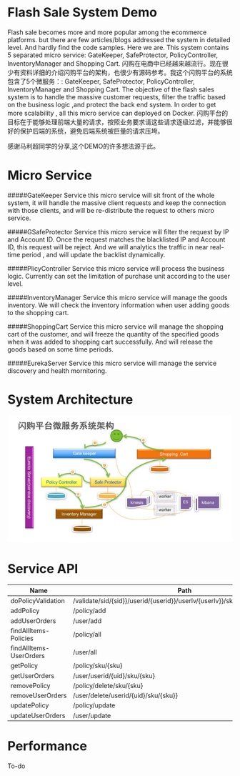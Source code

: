 Flash Sale System Demo
=====
Flash sale becomes more and more popular among the ecommerce platforms. but there are few articles/blogs addressed the system in detailed level. And hardly find the code samples. Here we are. This system contains 5 separated micro service: GateKeeper, SafeProtector, PolicyController, InventoryManager and Shopping Cart.
闪购在电商中已经越来越流行。现在很少有资料详细的介绍闪购平台的架构，也很少有源码参考。我这个闪购平台的系统包含了5个微服务：: GateKeeper, SafeProtector, PolicyController, InventoryManager and Shopping Cart.
The objective of the flash sales system is to handle the massive customer requests, filter the traffic based on the business logic ,and protect the back end system.  In order to get more scalability , all this micro service can deployed on Docker.
闪购平台的目标在于能够处理前端大量的请求，按照业务要求请这些请求逐级过滤，并能够很好的保护后端的系统，避免后端系统被巨量的请求压垮。

感谢马利超同学的分享,这个DEMO的许多想法源于此。

Micro Service
====
#####GateKeeper Service
this micro service will sit front of the whole system, it will handle the massive client requests and keep the connection with those clients, and will be re-distribute the request to others micro service.

#####GSafeProtector Service
this micro service will filter the request by IP and Account ID. Once the request matches the blacklisted IP and Account ID, this request will be reject. And we will analytics the traffic in near real-time period , and will update the backlist dynamically.

#####PlicyController Service
this micro service will process the business logic. Currently can set the limitation of purchase unit according to the user level.

#####InventoryManager Service
this micro service will manage the goods inventory. We will check the inventory information when user adding goods to the shopping cart.

#####ShoppingCart Service
this micro service will manage the shopping cart of the customer, and will freeze the quantity of the specified goods when it was added to shopping cart successfully. And will release the goods based on some time periods.

#####EurekaServer Service
this micro service will manage the service discovery  and health mornitoring.



System Architecture
====
![architecture](systopo.jpg  "architecture")



Service API
====
|Name |Path | Method  |  Request Body   |  Response Body  |
|-----|-----|---------|-----------------|-----------------|
|doPolicyValidation|/validate/sid/{sid}}/userid/{userid}}/userlv/{userlv}}/sku/{sku}/quantity/{qty}|GET| None |{"sessionID":"sid00001","userID":"FS000001","goodsSKU":"QT3456","userLevel":5,"orderQuantity":1,"isAllowed":true,"isThrottled":false,"version":"1.0"}|
|addPolicy|/policy/add | POST | {"goodsSKU":"SKU0001","userLevel":5,"quantityLimit":1}|{"goodsSKU":"SKU0001","userLevel":5,"quantityLimit":1}|
|addUserOrders|/user/add | POST | {"userID":"UID0000000001","goodsSKU":"SKU0001","userLevel":5,"orderQuantity":1,"isAllowed":false}|{"userID":"UID0000000002","goodsSKU":"SKU0007","userLevel":5,"orderQuantity":1}|
|findAllItems-Policies|/policy/all | GET | None | [{"goodsSKU":"SKU0001","userLevel":3,"quantityLimit"}]|
|findAllItems-UserOrders|/user/all | GET | None | [{"userID":"FS00000001","goodsSKU":"QT3456","user}]|
|getPolicy|/policy/sku/{sku}| GET| None | {"goodsSKU":"SKU0001","userLevel":5,"quantityLimit":2} |
|getUserOrders|/user/userid/{uid}/sku/{sku}| GET|None|{"userID":"UID0000000001","goodsSKU":"SKU0001","userLevel":5,"orderQuantity":1}|
|removePolicy|/policy/delete/sku/{sku}|DELETE| None |{"goodsSKU":null,"userLevel":0,"quantityLimit":0}|
|removeUserOrders|/user/delete/userid/{uid}/sku/{sku}}|DELETE| None |{"goodsSKU":null,"userLevel":0,"quantityLimit":0}|
|updatePolicy|/policy/update|PUT|{"goodsSKU":"SKU0001","userLevel":5,"quantityLimit":2}|{"goodsSKU":"SKU0001","userLevel":5,"quantityLimit":2}|
|updateUserOrders|/user/update|PUT|{"userID":"UID0000000001","goodsSKU":"SKU0001","userLevel":5,"orderQuantity":2}|{"userID":"UID0000000001","goodsSKU":"SKU0001","userLevel":5,"orderQuantity":2}|

Performance
====
To-do

